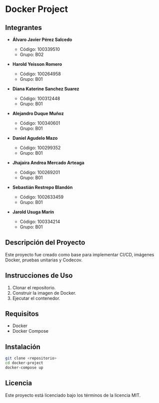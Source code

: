 # Docker Project

## Integrantes

- **Álvaro Javier Pérez Salcedo**
    - Código: 100339510
    - Grupo: B02

- **Harold Yeisson Romero**
    - Código: 100264958
    - Grupo: B01

- **Diana Katerine Sanchez Suarez**
    - Código: 100312448
    - Grupo: B01

- **Alejandro Duque Muñoz**
    - Código: 100340601
    - Grupo: B01

- **Daniel Agudelo Mazo**
    - Código: 100299352
    - Grupo: B01

- **Jhajaira Andrea Mercado Arteaga**
    - Código: 100269201
    - Grupo: B01

- **Sebastián Restrepo Blandón**
    - Código: 1002633459
    - Grupo: B01

- **Jarold Usuga Marín**
    - Código: 100334214
    - Grupo: B01

## Descripción del Proyecto

Este proyecto fue creado como base para implementar CI/CD, imágenes Docker, pruebas unitarias y Codecov.

## Instrucciones de Uso

1. Clonar el repositorio.
2. Construir la imagen de Docker.
3. Ejecutar el contenedor.

## Requisitos

- Docker
- Docker Compose

## Instalación

```bash
git clone <repositorio>
cd docker-project
docker-compose up
```

## Licencia

Este proyecto está licenciado bajo los términos de la licencia MIT.